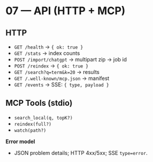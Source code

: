 # 07 — API (HTTP + MCP)

## HTTP
- `GET /health` → `{ ok: true }`
- `GET /stats` → index counts
- `POST /import/chatgpt` → multipart zip → job id
- `POST /reindex` → `{ ok: true }`
- `GET /search?q=term&k=20` → results
- `GET /.well-known/mcp.json` → manifest
- `GET /events` → SSE: `{ type, payload }`

## MCP Tools (stdio)
- `search_local(q, topK?)`
- `reindex(full?)`
- `watch(path?)`

**Error model**
- JSON problem details; HTTP 4xx/5xx; SSE `type=error`.
